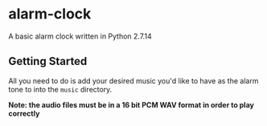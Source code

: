 # alarm-clock
A basic alarm clock written in Python 2.7.14

## Getting Started
All you need to do is add your desired music you'd like to have as the alarm tone to into the `music` directory.

**Note: the audio files must be in a 16 bit PCM WAV format in order to play correctly**
